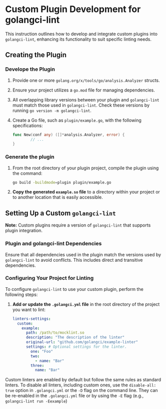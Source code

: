 # Custom Plugin Development for golangci-lint

This instruction outlines how to develop and integrate custom plugins into `golangci-lint`, enhancing its functionality to suit specific linting needs.

## Creating the Plugin

### Develope the Plugin

1. Provide one or more `golang.org/x/tools/go/analysis.Analyzer` structs.
2. Ensure your project utilizes a `go.mod` file for managing dependencies.
3. All overlapping library versions between your plugin and `golangci-lint` must match those used in `golangci-lint`. Check these versions by running `go version -m golangci-lint`.
4. Create a Go file, such as `plugin/example.go`, with the following specifications:

    ```go
   func New(conf any) ([]*analysis.Analyzer, error) { 
            // ...
   }
    ```

### Generate the plugin

1. From the root directory of your plugin project, compile the plugin using the command:

    ```bash
    go build -buildmode=plugin plugin/example.go
    ```

3. **Copy the generated `example.so` file** to a directory within your project or to another location that is easily accessible.

## Setting Up a Custom `golangci-lint`

**Note:** Custom plugins require a version of `golangci-lint` that supports plugin integration.

### Plugin and golangci-lint Dependencies

Ensure that all dependencies used in the plugin match the versions used by `golangci-lint` to avoid conflicts. This includes direct and transitive dependencies.

### Configuring Your Project for Linting

To configure `golangci-lint` to use your custom plugin, perform the following steps:

1. **Add or update the `.golangci.yml` file** in the root directory of the project you want to lint:

    ```yaml
    linters-settings:
      custom:
        example:
          path: /path/to/mocklint.so
          description: "The description of the linter"
          original-url: "github.com/golangci/example-linter"
          settings: # Optional settings for the linter.
            one: "Foo"
            two:
              - name: "Bar"
            three:
              name: "Bar"
    ```

Custom linters are enabled by default but follow the same rules as standard linters. To disable all linters, including custom ones, use the `disable-all: true` option in `.golangci.yml` or the `-D` flag on the command line. They can be re-enabled in the `.golangci.yml` file or by using the `-E` flag (e.g., `golangci-lint run -Eexample`)
